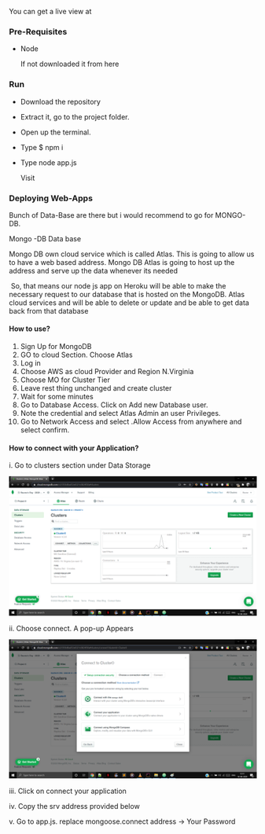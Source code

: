You can get a live view at [](https://todolistschool.herokuapp.com/)

### Pre-Requisites

- Node

  If not downloaded it from here [](https://nodejs.org/en/download/)

### Run

- Download the repository

- Extract it, go to the project folder.

- Open up the terminal.

- Type $ npm i   

- Type node app.js

  Visit  [](http://localhost:3000/)
  

  

### Deploying Web-Apps

Bunch of Data-Base are there but i would recommend to go for MONGO-DB.

Mongo -DB Data base 

Mongo DB own cloud service which is called Atlas. This is going to allow us to have a web based address. Mongo DB Atlas is going to host up the address and serve up the data whenever its needed

​    So, that means our node js app on Heroku will be able to make the necessary request to our database that is hosted on the MongoDB. Atlas cloud services and will be able to delete or update and be able to get data back from that database

#### How to use?

1. Sign Up for MongoDB
2. GO to cloud Section. Choose Atlas 
3. Log in
4. Choose AWS as cloud Provider and Region N.Virginia
5. Choose MO for Cluster Tier
6. Leave rest thing unchanged and create cluster
7. Wait for some minutes
8. Go to Database Access. Click on Add new Database user.
9. Note the credential and select Atlas Admin an user Privileges.
10. Go to Network Access and select .Allow Access from anywhere and select confirm.

 

#### How to connect with your Application?

i. Go to clusters section under Data Storage

![connect](connect.png)

ii. Choose connect. A pop-up Appears

   ![popup](popup.png)

iii. Click on connect your application

iv. Copy the srv address provided below

v. Go to app.js. replace mongoose.connect address <password> -> Your Password